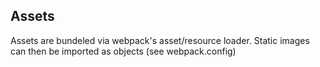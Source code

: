 ## Assets
Assets are bundeled via webpack's asset/resource loader. Static images can then be imported as objects (see webpack.config)